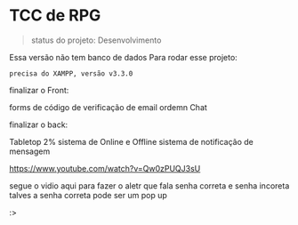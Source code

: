 <h1>TCC de RPG</h1>

>status do projeto: Desenvolvimento

Essa versão não tem banco de dados 
Para rodar esse projeto:
 
```
precisa do XAMPP, versão v3.3.0
```

finalizar o Front: 

forms de código de verificação de email
ordemn
Chat

finalizar o back:

Tabletop 2%
sistema de Online e Offline
sistema de notificação de mensagem

https://www.youtube.com/watch?v=Qw0zPUQJ3sU

segue o vidio aqui para fazer o aletr que fala senha correta e senha incoreta talves a senha correta pode ser um pop up 



:>
